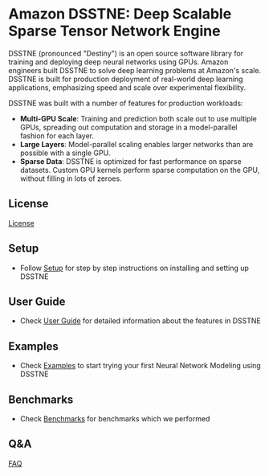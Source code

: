 # Amazon DSSTNE: Deep Scalable Sparse Tensor Network Engine

DSSTNE (pronounced "Destiny") is an open source software library for training and deploying deep neural
networks using GPUs. Amazon engineers built DSSTNE to solve deep learning
problems at Amazon's scale. DSSTNE is built for production deployment of real-world
deep learning applications, emphasizing speed and scale over experimental flexibility.

DSSTNE was built with a number of features for production workloads:

* **Multi-GPU Scale**: Training and prediction
both scale out to use multiple GPUs, spreading out computation
and storage in a model-parallel fashion for each layer.
* **Large Layers**: Model-parallel scaling enables larger networks than
are possible with a single GPU.
* **Sparse Data**: DSSTNE is optimized for fast performance on sparse datasets. Custom GPU kernels perform sparse computation on the GPU, without filling in lots of zeroes.

## License
[License](LICENSE)

## Setup
* Follow [Setup](docs/getting_started/setup.md) for step by step instructions on installing and setting up DSSTNE

## User Guide
* Check [User Guide](docs/getting_started/userguide.md) for detailed information about the features in DSSTNE

## Examples
* Check [Examples](docs/getting_started/examples.md) to start trying your first Neural Network Modeling using DSSTNE

## Benchmarks
* Check [Benchmarks](benchmarks/Benchmark.md) for benchmarks which we performed


## Q&A
[FAQ](FAQ.md)
